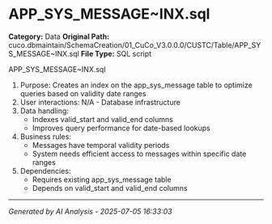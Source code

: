 # APP_SYS_MESSAGE~INX.sql

**Category:** Data
**Original Path:** cuco.dbmaintain/SchemaCreation/01_CuCo_V3.0.0.0/CUSTC/Table/APP_SYS_MESSAGE~INX.sql
**File Type:** SQL script

APP_SYS_MESSAGE~INX.sql
1. Purpose: Creates an index on the app_sys_message table to optimize queries based on validity date ranges
2. User interactions: N/A - Database infrastructure
3. Data handling:
   - Indexes valid_start and valid_end columns
   - Improves query performance for date-based lookups
4. Business rules:
   - Messages have temporal validity periods
   - System needs efficient access to messages within specific date ranges
5. Dependencies:
   - Requires existing app_sys_message table
   - Depends on valid_start and valid_end columns

---
*Generated by AI Analysis - 2025-07-05 16:33:03*
